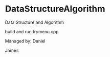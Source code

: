 # DataStructureAlgorithm
Data Structure and Algorithm


build and run trymenu.cpp


Managed by:
Daniel


James
